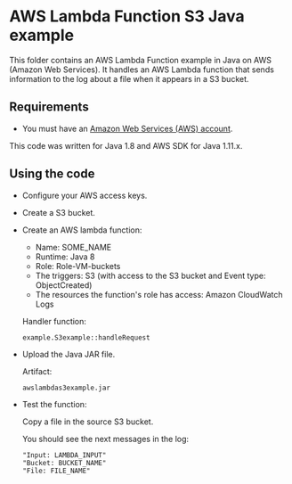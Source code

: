# AWS Lambda Function S3 Java example

This folder contains an AWS Lambda Function example in Java on AWS (Amazon Web Services).
It handles an AWS Lambda function that sends information to the log about a file when it appears in a S3 bucket.




## Requirements

* You must have an [Amazon Web Services (AWS) account](http://aws.amazon.com/).

This code was written for Java 1.8 and AWS SDK for Java 1.11.x.




## Using the code

* Configure your AWS access keys.

* Create a S3 bucket.

* Create an AWS lambda function:
  * Name: SOME_NAME
  * Runtime: Java 8
  * Role: Role-VM-buckets
  * The triggers: S3 (with access to the S3 bucket and Event type: ObjectCreated)
  * The resources the function's role has access: Amazon CloudWatch Logs

  Handler function:

  ```
  example.S3example::handleRequest
  ```

* Upload the Java JAR file.

  Artifact: 

  ```
  awslambdas3example.jar
  ```

* Test the function:

  Copy a file in the source S3 bucket.

  You should see the next messages in the log:

  ```
  "Input: LAMBDA_INPUT"
  "Bucket: BUCKET_NAME"
  "File: FILE_NAME"
  ```
